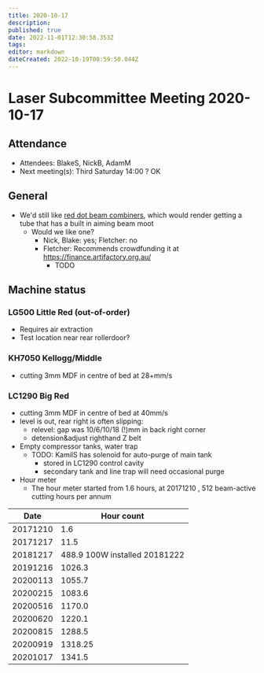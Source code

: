 ```yaml
---
title: 2020-10-17
description: 
published: true
date: 2022-11-01T12:30:58.353Z
tags: 
editor: markdown
dateCreated: 2022-10-19T08:59:50.044Z
---
```


# Laser Subcommittee Meeting 2020-10-17

## Attendance

* Attendees: BlakeS, NickB, AdamM
* Next meeting(s): Third Saturday 14:00 ? OK

## General

* We'd still like [red dot beam combiners](/subcommittee/laser-minutes-20191216), which would render getting a tube that has a built in aiming beam moot
  * Would we like one?
    * Nick, Blake: yes; Fletcher: no
    * Fletcher: Recommends crowdfunding it at <https://finance.artifactory.org.au/>
      * TODO

## Machine status

### LG500 Little Red (out-of-order)

* Requires air extraction
* Test location near rear rollerdoor?

### KH7050 Kellogg/Middle

* cutting 3mm MDF in centre of bed at 28+mm/s

### LC1290 Big Red

* cutting 3mm MDF in centre of bed at 40mm/s
* level is out, rear right is often slipping:
  * relevel: gap was 10/6/10/18 (!)mm in back right corner
  * detension&adjust righthand Z belt
* Empty compressor tanks, water trap
  * TODO: KamilS has solenoid for auto-purge of main tank
    * stored in LC1290 control cavity
    * secondary tank and line trap will need occasional purge
* Hour meter
  * The hour meter started from 1.6 hours, at 20171210 , 512 beam-active cutting hours per annum

| Date     | Hour count                    |
|----------|-------------------------------|
| 20171210 | 1.6                           |
| 20171217 | 11.5                          |
| 20181217 | 488.9 100W installed 20181222 |
| 20191216 | 1026.3                        |
| 20200113 | 1055.7                        |
| 20200215 | 1083.6                        |
| 20200516 | 1170.0                        |
| 20200620 | 1220.1                        |
| 20200815 | 1288.5                        |
| 20200919 | 1318.25                       |
| 20201017 | 1341.5                        |

